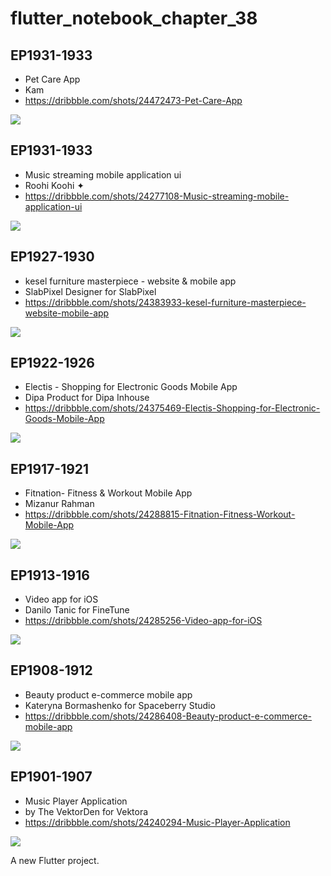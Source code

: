 # flutter_notebook_chapter_38

## EP1931-1933

- Pet Care App
- Kam
- https://dribbble.com/shots/24472473-Pet-Care-App

<img src="https://cdn.dribbble.com/userupload/15454485/file/original-3b9a7d7ebbe9b6c7ec7812de7d6918f4.png?resize=1600x1600"/>

## EP1931-1933

- Music streaming mobile application ui
- Roohi Koohi ✦
- https://dribbble.com/shots/24277108-Music-streaming-mobile-application-ui

<img src="https://cdn.dribbble.com/userupload/14881954/file/original-051e19d16c48e8cdf92993218ca7d4da.png?resize=1905x1429"/>


## EP1927-1930

- kesel furniture masterpiece - website & mobile app
- SlabPixel Designer for SlabPixel
- https://dribbble.com/shots/24383933-kesel-furniture-masterpiece-website-mobile-app

<img src="https://cdn.dribbble.com/userupload/15192466/file/original-d71b17072c947a47857bdf3e560c5314.png?resize=1905x1431"/>


## EP1922-1926

- Electis - Shopping for Electronic Goods Mobile App
- Dipa Product for Dipa Inhouse
- https://dribbble.com/shots/24375469-Electis-Shopping-for-Electronic-Goods-Mobile-App

<img src="https://cdn.dribbble.com/userupload/15168902/file/original-3682a43f9f0a287aba7459fba6e1cf80.jpg?resize=1600x1200"/>


## EP1917-1921

- Fitnation- Fitness & Workout Mobile App
- Mizanur Rahman
- https://dribbble.com/shots/24288815-Fitnation-Fitness-Workout-Mobile-App

<img src="https://cdn.dribbble.com/userupload/14917864/file/original-94b17165f1451da77b31ee8c9625997c.jpg?resize=1600x1200"/>

## EP1913-1916

- Video app for iOS
- Danilo Tanic for FineTune
- https://dribbble.com/shots/24285256-Video-app-for-iOS

<img src="https://cdn.dribbble.com/userupload/14906886/file/original-9b5ab8583f1e8a6c15de6336e2d472b5.png?resize=1600x1199"/>

## EP1908-1912

- Beauty product e-commerce mobile app
- Kateryna Bormashenko for Spaceberry Studio
- https://dribbble.com/shots/24286408-Beauty-product-e-commerce-mobile-app

<img src="https://cdn.dribbble.com/userupload/14910440/file/original-e491d9559621ccaa1ac293acdbf11071.png?resize=1905x1429"/>

## EP1901-1907

- Music Player Application
- by The VektorDen for Vektora
- https://dribbble.com/shots/24240294-Music-Player-Application

<img src="https://cdn.dribbble.com/userupload/14775943/file/original-0bf98749dc2ef0a1e75bb86f77c84e3e.png?resize=1600x1200"/>

A new Flutter project.
